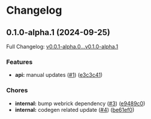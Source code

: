 # Changelog

## 0.1.0-alpha.1 (2024-09-25)

Full Changelog: [v0.0.1-alpha.0...v0.1.0-alpha.1](https://github.com/Find-AI/find-ai-ruby/compare/v0.0.1-alpha.0...v0.1.0-alpha.1)

### Features

* **api:** manual updates ([#1](https://github.com/Find-AI/find-ai-ruby/issues/1)) ([e3c3c41](https://github.com/Find-AI/find-ai-ruby/commit/e3c3c411a49d7ef6118a75b41f6c3eb9fe8935be))


### Chores

* **internal:** bump webrick dependency ([#3](https://github.com/Find-AI/find-ai-ruby/issues/3)) ([e9489c0](https://github.com/Find-AI/find-ai-ruby/commit/e9489c0d54ae95423d6be2d11c8640c0f2f46dcc))
* **internal:** codegen related update ([#4](https://github.com/Find-AI/find-ai-ruby/issues/4)) ([be61ef0](https://github.com/Find-AI/find-ai-ruby/commit/be61ef0decf280478b9d8bf2bbfbcd4262104b28))
